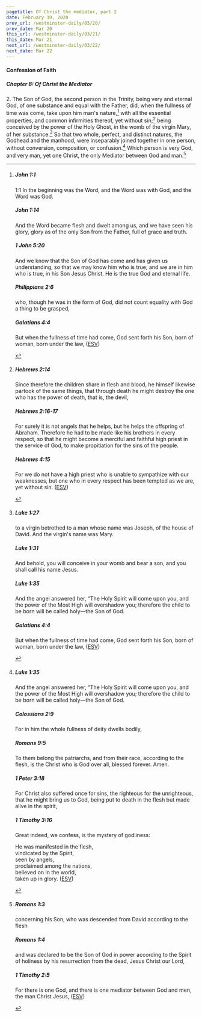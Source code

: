 ```yaml
---
pagetitle: Of Christ the mediator, part 2
date: February 19, 2020
prev_url: /westminster-daily/03/20/
prev_date: Mar 20
this_url: /westminster-daily/03/21/
this_date: Mar 21
next_url: /westminster-daily/03/22/
next_date: Mar 22
---
```


#### Confession of Faith

##### Chapter 8: Of Christ the Mediator

2\. The Son of God, the second person in the Trinity, being very and eternal God, of one substance and equal with the Father, did, when the fullness of time was come, take upon him man's nature,[^fnref:wcf1] with all the essential properties, and common infirmities thereof, yet without sin;[^fnref:wcf2] being conceived by the power of the Holy Ghost, in the womb of the virgin Mary, of her substance.[^fnref:wcf3] So that two whole, perfect, and distinct natures, the Godhead and the manhood, were inseparably joined together in one person, without conversion, composition, or confusion.[^fnref:wcf4] Which person is very God, and very man, yet one Christ, the only Mediator between God and man.[^fnref:wcf5]

[^fnref:wcf1]: <div class="esv"><h5>John 1:1</h5> <div class="esv-text"> <p class="chapter-first" id="p43001001.05-1"><span class="chapter-num" id="v43001001-1">1:1&nbsp;</span>In the beginning was the Word, and the Word was with God, and the Word was God.</p> </div><h5>John 1:14</h5> <div class="esv-text"><p id="p43001014.01-2">And the Word became flesh and dwelt among us, and we have seen his glory, glory as of the only Son from the Father, full of grace and truth.</p> </div><h5>1 John 5:20</h5> <div class="esv-text"><p id="p62005020.01-3">And we know that the Son of God has come and has given us understanding, so that we may know him who is true; and we are in him who is true, in his Son Jesus Christ. He is the true God and eternal life.</p> </div><h5>Philippians 2:6</h5> <div class="esv-text"><p id="p50002006.01-4">who, though he was in the form of God, did not count equality with God a thing to be grasped,</p> </div><h5>Galatians 4:4</h5> <div class="esv-text"><p id="p48004004.01-5">But when the fullness of time had come, God sent forth his Son, born of woman, born under the law,  (<a href="http://www.esv.org" class="copyright">ESV</a>)</p> </div> </div>

[^fnref:wcf2]: <div class="esv"><h5>Hebrews 2:14</h5> <div class="esv-text"><p id="p58002014.01-1">Since therefore the children share in flesh and blood, he himself likewise partook of the same things, that through death he might destroy the one who has the power of death, that is, the devil,</p> </div><h5>Hebrews 2:16-17</h5> <div class="esv-text"><p id="p58002016.01-2">For surely it is not angels that he helps, but he helps the offspring of Abraham. Therefore he had to be made like his brothers in every respect, so that he might become a merciful and faithful high priest in the service of God, to make propitiation for the sins of the people.</p> </div><h5>Hebrews 4:15</h5> <div class="esv-text"><p id="p58004015.01-3">For we do not have a high priest who is unable to sympathize with our weaknesses, but one who in every respect has been tempted as we are, yet without sin.  (<a href="http://www.esv.org" class="copyright">ESV</a>)</p> </div> </div>

[^fnref:wcf3]: <div class="esv"><h5>Luke 1:27</h5> <div class="esv-text"><p id="p42001027.01-1">to a virgin betrothed to a man whose name was Joseph, of the house of David. And the virgin's name was Mary.</p> </div><h5>Luke 1:31</h5> <div class="esv-text"><p id="p42001031.01-2">And behold, you will conceive in your womb and bear a son, and you shall call his name Jesus.</p> </div><h5>Luke 1:35</h5> <div class="esv-text"><p id="p42001035.01-3">And the angel answered her, &#8220;The Holy Spirit will come upon you, and the power of the Most High will overshadow you; therefore the child to be born will be called holy&#8212;the Son of God.</p> </div><h5>Galatians 4:4</h5> <div class="esv-text"><p id="p48004004.01-4">But when the fullness of time had come, God sent forth his Son, born of woman, born under the law,  (<a href="http://www.esv.org" class="copyright">ESV</a>)</p> </div> </div>

[^fnref:wcf4]: <div class="esv"><h5>Luke 1:35</h5> <div class="esv-text"><p id="p42001035.01-1">And the angel answered her, &#8220;The Holy Spirit will come upon you, and the power of the Most High will overshadow you; therefore the child to be born will be called holy&#8212;the Son of God.</p> </div><h5>Colossians 2:9</h5> <div class="esv-text"><p id="p51002009.01-2">For in him the whole fullness of deity dwells bodily,</p> </div><h5>Romans 9:5</h5> <div class="esv-text"><p id="p45009005.01-3">To them belong the patriarchs, and from their race, according to the flesh, is the Christ who is God over all, blessed forever. Amen.</p> </div><h5>1 Peter 3:18</h5> <div class="esv-text"><p id="p60003018.01-4">For Christ also suffered once for sins, the righteous for the unrighteous, that he might bring us to God, being put to death in the flesh but made alive in the spirit,</p> </div><h5>1 Timothy 3:16</h5> <div class="esv-text"><p id="p54003016.01-5">Great indeed, we confess, is the mystery of godliness:</p> <div class="block-indent"> <p class="line-group" id="p54003016.10-5">He was manifested in the flesh,<br /> <span class="indent"></span>vindicated by the Spirit,<br /> <span class="indent-2"></span>seen by angels,<br /> proclaimed among the nations,<br /> <span class="indent"></span>believed on in the world,<br /> <span class="indent-2"></span>taken up in glory.  (<a href="http://www.esv.org" class="copyright">ESV</a>)</p> </div> </div> </div>

[^fnref:wcf5]: <div class="esv"><h5>Romans 1:3</h5> <div class="esv-text"><p id="p45001003.01-1">concerning his Son, who was descended from David according to the flesh</p> </div><h5>Romans 1:4</h5> <div class="esv-text"><p id="p45001004.01-2">and was declared to be the Son of God in power according to the Spirit of holiness by his resurrection from the dead, Jesus Christ our Lord,</p> </div><h5>1 Timothy 2:5</h5> <div class="esv-text"><p id="p54002005.01-3">For there is one God, and there is one mediator between God and men, the man Christ Jesus,  (<a href="http://www.esv.org" class="copyright">ESV</a>)</p> </div> </div>

